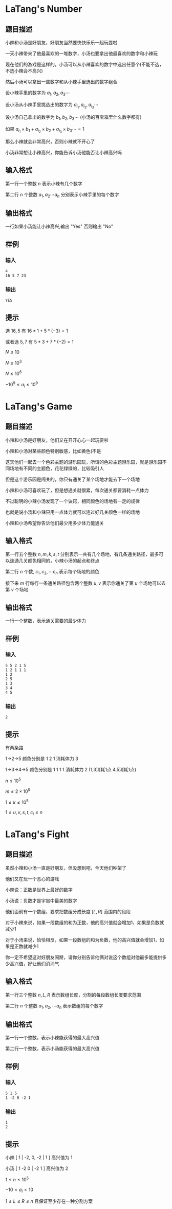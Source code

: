 # LaTang's Number

## 题目描述

小辣和小汤是好朋友，好朋友当然要快快乐乐一起玩耍啦

一天小辣带来了他最喜欢的一堆数字，小汤也要拿出他最喜欢的数字和小辣玩

现在他们的游戏是这样的，小汤可以从小辣喜欢的数字中选出任意个(不能不选，不选小辣会不高兴)

然后小汤可以拿出一些数字和从小辣手里选出的数字组合

设小辣手里的数字为 $a_1, a_2, a_3 \cdots$

设小汤从小辣手里挑选出的数字为 $a_{i_1},a_{i_2},a_{i_3}\cdots$

设小汤自己拿出的数字为 $b_1, b_2, b_3 \cdots$ (小汤的百宝箱里什么数字都有)

如果 $a_{i_1}\times b_1+a_{i_2}\times b_2+a_{i_3}\times b_3 \cdots = 1$

那么小辣就会非常高兴，否则小辣就不开心了

小汤非常想让小辣高兴，你能告诉小汤他能否让小辣高兴吗

## 输入格式

第一行一个整数 $n$ 表示小辣有几个数字

第二行 $n$ 个整数 $a_1, a_2\cdots a_n$ 分别表示小辣手里的每个数字

## 输出格式

一行如果小汤能让小辣高兴,输出 "Yes" 否则输出 "No"

## 样例

### 输入
```
4
16 5 7 23
```

### 输出
```
YES
```

## 提示

选 $16, 5$ 有 $16*1+5*(-3)=1$

或者选 $5, 7$ 有 $5*3+7*(-2)=1$

$N \leq 10$

$N \leq 10^3$

$N \leq 10^6$

$-10^9 \leq a_i \leq 10^9$

# LaTang's Game

## 题目描述

小辣和小汤是好朋友，他们又在开开心心一起玩耍啦

小辣和小汤对某些颜色特别敏感，比如黄色(不是

这天他们一起去一个色彩主题的游乐园玩，所谓的色彩主题游乐园，就是游乐园不同场地有不同的主题色，花花绿绿的，比较吸引人

但是这个游乐园是闯关的，你只有通关了某个场地才能去下一个场地

小辣和小汤可喜欢玩了，但是想通关就很累，每次通关都要消耗一点体力

不过聪明的小辣小汤发现了一个诀窍，相同颜色的场地有一定的规律

也就是说小汤和小辣只用一点体力就可以连过好几关颜色一样的场地

小辣和小汤希望你告诉他们最少用多少体力能通关

## 输入格式

第一行五个整数 $n, m, k, s, t$ 分别表示一共有几个场地，有几条通关路径，最多可以连通几关颜色相同的，小辣小汤的起点和终点

第二行 $n$ 个数, $c_1, c_2, \cdots c_n$ 表示每个场地的颜色

接下来 $m$ 行每行一条通关路径包含两个整数 $u, v$ 表示你通关了第 $u$ 个场地可以去第 $v$ 个场地

## 输出格式

一行一个整数，表示通关需要的最少体力

## 样例

### 输入

```
5 5 2 1 5
1 2 1 1 1
1 2
2 5
1 3
3 4
4 5
```

### 输出

```
2
```


## 提示

有两条路

1->2->5 颜色分别是 1 2 1 消耗体力 3

1->3->4->5 颜色分别是 1 1 1 1 消耗体力 2 (1,3消耗1点 4,5消耗1点)

$n \leq 10^5$

$m \leq 2\times 10^5$

$1 \leq k \leq 10^5$

$1 \leq u,v,s,t,c_i \leq n$

# LaTang's Fight

## 题目描述

虽然小辣和小汤一直是好朋友，但没想到吧，今天他们吵架了

他们又在玩一个恶心的游戏

小辣说：正数是世界上最好的数字

小汤说：负数才是宇宙中最美的数字

他们面前有一个数组，要求把数组分成长度 $[L, R]$ 范围内的段段

对于小辣来说，如果一段数组的和为正数，他的高兴值就会增加1，如果是负数就减少1

对于小汤来说，恰恰相反，如果一段数组的和为负数，他的高兴值就会增加1，如果是正数就减少1

你一定不希望这对好朋友闹掰，请你分别告诉他俩对说这个数组对他最多能提供多少高兴值，好让他们消消气

## 输入格式

第一行三个整数 $n,L,R$ 表示数组长度，分割的每段数组长度要求范围

第二行 $n$ 个整数 $a_1, a_2, \cdots a_n$ 表示数组的每个数字

## 输出格式

第一行一个整数，表示小辣能获得的最大高兴值

第二行一个整数，表示小汤能获得的最大高兴值

## 样例

### 输入

```
5 1 5
1 -2 0 -2 1
```

### 输出

```
1
2
```

## 提示

小辣 [ 1 | -2, 0, -2 | 1 ] 高兴值为 1

小汤 [ 1 -2 0 | -2 1 ] 高兴值为 2

$1 \leq n \leq 10^5$

$-10 < a_i < 10$

$1 \leq L \leq R \leq n$ 且保证至少存在一种分割方案